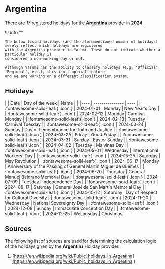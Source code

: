 # Argentina

There are _17_ registered holidays for the **Argentina** provider in **2024**.

!!! info ""

    The below listed holidays (and the aforementioned number of holidays) merely reflect which holidays are registered
    with the Argentina provider in Yasumi. These do not indicate whether a particular holiday is
    considered a non-working day or not.

    Although Yasumi has the ability to classify holidays (e.g. 'Official', 'Regional', etc.), this isn't optimal feature
    and we are working on a different classification system.

## Holidays

| | Date | Day of the week | Name |
| | ---- | --------------- | ---- |
| :fontawesome-solid-leaf:{ .icon } | 2024-01-01 | Monday | New Year’s Day |
| :fontawesome-solid-leaf:{ .icon } | 2024-02-12 | Monday | Carnival Monday |
| :fontawesome-solid-leaf:{ .icon } | 2024-02-13 | Tuesday | Carnival Tuesday |
| :fontawesome-solid-leaf:{ .icon } | 2024-03-24 | Sunday | Day of Remembrance for Truth and Justice |
| :fontawesome-solid-leaf:{ .icon } | 2024-03-29 | Friday | Good Friday |
| :fontawesome-solid-leaf:{ .icon } | 2024-03-31 | Sunday | Easter Sunday |
| :fontawesome-solid-leaf:{ .icon } | 2024-04-02 | Tuesday | Malvinas Day |
| :fontawesome-solid-leaf:{ .icon } | 2024-05-01 | Wednesday | International Workers’ Day |
| :fontawesome-solid-leaf:{ .icon } | 2024-05-25 | Saturday | May Revolution |
| :fontawesome-solid-leaf:{ .icon } | 2024-06-17 | Monday | Anniversary of the Passing of General Martín Miguel de Güemes |
| :fontawesome-solid-leaf:{ .icon } | 2024-06-20 | Thursday | General Manuel Belgrano Memorial Day |
| :fontawesome-solid-leaf:{ .icon } | 2024-07-09 | Tuesday | Independence Day |
| :fontawesome-solid-leaf:{ .icon } | 2024-08-17 | Saturday | General José de San Martín Memorial Day |
| :fontawesome-solid-leaf:{ .icon } | 2024-10-12 | Saturday | Day of Respect for Cultural Diversity |
| :fontawesome-solid-leaf:{ .icon } | 2024-11-20 | Wednesday | National Sovereignty Day |
| :fontawesome-solid-leaf:{ .icon } | 2024-12-08 | Sunday | Immaculate Conception Day |
| :fontawesome-solid-leaf:{ .icon } | 2024-12-25 | Wednesday | Christmas |

## Sources

The following list of sources are used for determining the calculation logic of
the holidays given by the **Argentina** Holiday provider.


1. [https://en.wikipedia.org/wiki/Public_holidays_in_Argentina](https://en.wikipedia.org/wiki/Public_holidays_in_Argentina )
   
